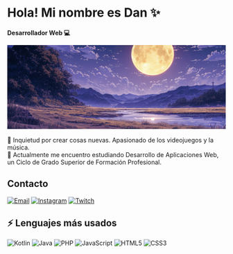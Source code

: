 # Hola! Mi nombre es Dan ✨

**Desarrollador Web 💻**

<img src="./img/banner.png" borderRadius='1rem' boxShadow='0 6px 18px rgba(0,0,0,0.5)'>

💬 Inquietud por crear cosas nuevas. Apasionado de los videojuegos y la música. <br>
🌱 Actualmente me encuentro estudiando Desarrollo de Aplicaciones Web, un Ciclo de Grado Superior de Formación Profesional.

## Contacto
[![Email](https://img.shields.io/badge/MAIL-%23EA4335?style=for-the-badge&logo=Gmail&logoColor=%23fff&color=%23EA4335)](mailto:dancruz.violin@gmail.com)
[![Instagram](https://img.shields.io/badge/INSTAGRAM-%23E4405F?style=for-the-badge&logo=Instagram&logoColor=%23fff&color=%23E4405F)](https://www.instagram.com/dan.kr.v)
[![Twitch](https://img.shields.io/badge/TWITCH-%239146FF?style=for-the-badge&logo=Twitch&logoColor=%23fff&color=%239146FF)](https://www.twitch.tv/kim_swan)

## ⚡ Lenguajes más usados
![Kotlin](https://img.shields.io/badge/Kotlin-white?style=for-the-badge&logo=Kotlin&logoColor=C11EF0&color=303134)
![Java](https://img.shields.io/badge/Java-white?style=for-the-badge&logo=Java&logoColor=white&color=f89b24)
![PHP](https://img.shields.io/badge/PHP-white?style=for-the-badge&logo=Php&logoColor=white&color=%236586bd)
![JavaScript](https://img.shields.io/badge/Javascript-white?style=for-the-badge&logo=Javascript&logoColor=%23f0dc55%20&color=303134)
![HTML5](https://img.shields.io/badge/HTML5-white?style=for-the-badge&logo=Html5&logoColor=white&color=f2652c)
![CSS3](https://img.shields.io/badge/CSS3-white?style=for-the-badge&logo=Css3&logoColor=white&color=3d9dd7)
